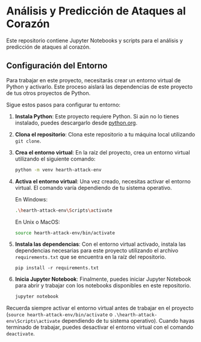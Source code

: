# Análisis y Predicción de Ataques al Corazón

Este repositorio contiene Jupyter Notebooks y scripts para el análisis y predicción de ataques al corazón.

## Configuración del Entorno

Para trabajar en este proyecto, necesitarás crear un entorno virtual de Python y activarlo. Este proceso aislará las dependencias de este proyecto de tus otros proyectos de Python.

Sigue estos pasos para configurar tu entorno:

1. **Instala Python**: Este proyecto requiere Python. Si aún no lo tienes instalado, puedes descargarlo desde [python.org](https://www.python.org/).

2. **Clona el repositorio**: Clona este repositorio a tu máquina local utilizando `git clone`.

3. **Crea el entorno virtual**: En la raíz del proyecto, crea un entorno virtual utilizando el siguiente comando:
   
    ```bash
    python -m venv hearth-attack-env
    ```

4. **Activa el entorno virtual**: Una vez creado, necesitas activar el entorno virtual. El comando varía dependiendo de tu sistema operativo.

   En Windows:

    ```bash
    .\hearth-attack-env\Scripts\activate
    ```

   En Unix o MacOS:

    ```bash
    source hearth-attack-env/bin/activate
    ```

5. **Instala las dependencias**: Con el entorno virtual activado, instala las dependencias necesarias para este proyecto utilizando el archivo `requirements.txt` que se encuentra en la raíz del repositorio.

    ```
    pip install -r requirements.txt
    ```

6. **Inicia Jupyter Notebook**: Finalmente, puedes iniciar Jupyter Notebook para abrir y trabajar con los notebooks disponibles en este repositorio.

    ```bash
    jupyter notebook
    ```

Recuerda siempre activar el entorno virtual antes de trabajar en el proyecto (`source hearth-attack-env/bin/activate` o `.\hearth-attack-env\Scripts\activate` dependiendo de tu sistema operativo). Cuando hayas terminado de trabajar, puedes desactivar el entorno virtual con el comando `deactivate`.
